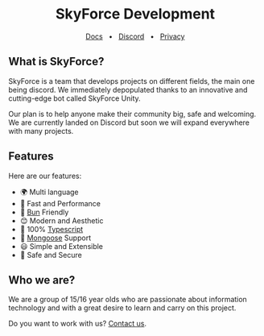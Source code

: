 <h1 align="center">SkyForce Development</h1>
<div align="center">

  [Docs]()
  <span>&nbsp;&nbsp;•&nbsp;&nbsp;</span>
  <a href="https://discord.gg/skyforce">Discord</a>
  <span>&nbsp;&nbsp;•&nbsp;&nbsp;</span>
  [Privacy](./privacy.md)
  <br />
</div>

## What is SkyForce?

SkyForce is a team that develops projects on different fields, the main one being discord. We immediately depopulated thanks to an innovative and cutting-edge bot called SkyForce Unity.

Our plan is to help anyone make their community big, safe and welcoming. We are currently landed on Discord but soon we will expand everywhere with many projects.

## Features

Here are our features:
- 🌍 Multi language
- 🚀 Fast and Performance
- 🥟 [Bun](https://bun.sh/) Friendly
- 😊 Modern and Aesthetic
- 📌 100% [Typescript](https://www.typescriptlang.org/)
- 💾 [Mongoose](https://mongoosejs.com/) Support
- 😃 Simple and Extensible
- 🔐 Safe and Secure

## Who we are?

We are a group of 15/16 year olds who are passionate about information technology and with a great desire to learn and carry on this project.

Do you want to work with us? [Contact us](https://discord.gg/skyforce).
